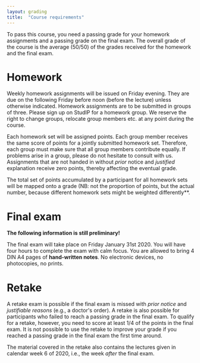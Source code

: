 ```yaml
---
layout: grading
title:  "Course requirements"
---
```


To pass this course, you need a passing grade for your homework assignments and a passing grade on the final exam. The overall grade of the course is the average (50/50) of the grades received for the homework and the final exam.

# Homework

Weekly homework assignments will be issued on Friday evening. They are due on the following Friday before noon (before the lecture) unless otherwise indicated.
Homework assignments are to be submitted in groups of three. 
Please sign up on StudIP for a homework group.
We reserve the right to change groups, relocate group members etc. at any point during the course.

Each homework set will be assigned points.
Each group member receives the same score of points for a jointly submitted homework set.
Therefore, each group must make sure that all group members contribute equally.
If problems arise in a group, please do not hesitate to consult with us. 
Assignments that are not handed in without *prior* notice and *justified* explanation receive zero points, thereby affecting the eventual grade.

The total set of points accumulated by a participant for all homework sets will be mapped onto a grade  (NB: not the proportion of points, but the actual number, because different homework sets might be weighted differently**.

# Final exam

**The following information is still preliminary!**

The final exam will take place on Friday January 31st 2020.
You will have four hours to complete the exam with calm focus.
You are allowed to bring 4 DIN A4 pages of **hand-written notes**. 
No electronic devices, no photocopies, no prints. 

# Retake

A retake exam is possible if the final exam is missed with *prior notice* and *justifiable reasons* (e.g., a doctor's order).
A retake is also possible for participants who failed to reach a passing grade in the final exam. 
To qualify for a retake, however, you need to score at least 1/4 of the points in the final exam.
It is not possible to use the retake to improve your grade if you reached a passing grade in the final exam the first time around.

The material covered in the retake also contains the lectures given in calendar week 6 of 2020, i.e., the week *after* the final exam.





